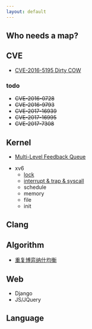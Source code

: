 ```yaml
---
layout: default
---
```


## Who needs a map?

## CVE
* [CVE-2016-5195 Dirty COW](./dirty-cow.html)
### todo
* ~~CVE-2016-0728~~
* ~~CVE-2016-9793~~
* ~~CVE-2017-16939~~
* ~~CVE-2017-16995~~
* ~~CVE-2017-7308~~

## Kernel
* [Multi-Level Feedback Queue](./mlfq.html)
- xv6
  - [lock](./xv6-lock.html)
  - [interrupt & trap & syscall](./xv6-interrupt.html)
  - schedule
  - memory
  - file
  - init
    

## Clang

## Algorithm
* [重复博弈纳什均衡](./repeated-nash.html)

## Web
- Django
- JS/JQuery

## Language
